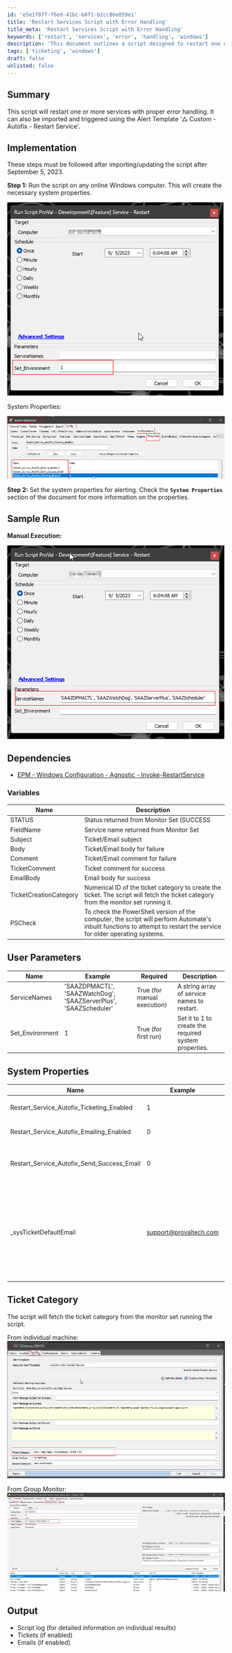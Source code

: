 ```yaml
---
id: 'e5e1f07f-f6ed-41bc-b0f1-b2cc86e059e1'
title: 'Restart Services Script with Error Handling'
title_meta: 'Restart Services Script with Error Handling'
keywords: ['restart', 'services', 'error', 'handling', 'windows']
description: 'This document outlines a script designed to restart one or more services on Windows machines with comprehensive error handling. It includes implementation steps, dependencies, user parameters, and system properties necessary for successful execution. The script can be triggered through a custom alert template for automated service management.'
tags: ['ticketing', 'windows']
draft: false
unlisted: false
---
```


## Summary

This script will restart one or more services with proper error handling. It can also be imported and triggered using the Alert Template '△ Custom - Autofix - Restart Service'.

## Implementation

These steps must be followed after importing/updating the script after September 5, 2023.

**Step 1:** Run the script on any online Windows computer. This will create the necessary system properties.

![System Properties](../../../static/img/Service---Restart/image_1.png)

System Properties:

![System Properties](../../../static/img/Service---Restart/image_2.png)

**Step 2:** Set the system properties for alerting. Check the **`System Properties`** section of the document for more information on the properties.

## Sample Run

**Manual Execution:**

![Manual Execution](../../../static/img/Service---Restart/image_3.png)

## Dependencies

- [EPM - Windows Configuration - Agnostic - Invoke-RestartService](<../../powershell/Invoke-RestartService.md>)

### Variables

| Name                     | Description                                                       |
|--------------------------|-------------------------------------------------------------------|
| STATUS                   | Status returned from Monitor Set (SUCCESS|FAILED)                |
| FieldName                | Service name returned from Monitor Set                             |
| Subject                  | Ticket/Email subject                                              |
| Body                     | Ticket/Email body for failure                                      |
| Comment                  | Ticket/Email comment for failure                                   |
| TicketComment            | Ticket comment for success                                         |
| EmailBody                | Email body for success                                            |
| TicketCreationCategory    | Numerical ID of the ticket category to create the ticket. The script will fetch the ticket category from the monitor set running it. |
| PSCheck                  | To check the PowerShell version of the computer, the script will perform Automate's inbuilt functions to attempt to restart the service for older operating systems. |

## User Parameters

| Name              | Example                                                      | Required                     | Description                                          |
|-------------------|--------------------------------------------------------------|-------------------------------|------------------------------------------------------|
| ServiceNames      | 'SAAZDPMACTL', 'SAAZWatchDog', 'SAAZServerPlus', 'SAAZScheduler' | True (for manual execution)   | A string array of service names to restart.          |
| Set_Environment    | 1                                                            | True (for first run)         | Set it to 1 to create the required system properties. |

## System Properties

| Name                                           | Example | Required                | Description                                                                                       |
|------------------------------------------------|---------|-------------------------|---------------------------------------------------------------------------------------------------|
| Restart_Service_Autofix_Ticketing_Enabled     | 1       | True                    | 1 and 0 to toggle between the ticket creation feature of the script. The default value is 1 (Enabled Ticketing). |
| Restart_Service_Autofix_Emailing_Enabled      | 0       | False                   | 1 and 0 to toggle between the emailing feature of the script. The default value is 0 (Disabled Emailing). |
| Restart_Service_Autofix_Send_Success_Email     | 0       | False                   | Set it to 1 to send an email on monitor success as well. The default value is 0. To enable monitor success emails, `Restart_Service_Autofix_Emailing_Enabled` must be set to 1. |
| _sysTicketDefaultEmail                          | [support@provaltech.com](mailto:support@provaltech.com) | True (if emailing is enabled) | Email address to notify. It is mandatory to set the email address(es) if the system property `Restart_Service_Autofix_Emailing_Enabled` is set to 1. Multiple email addresses should be separated by a semicolon. **Note: Please be careful while making any changes to this property as this is a default system property and other script(s) might be using this as well. Do not update the email address(es) saved in this property without checking the other scripts for this system property.** |

## Ticket Category

The script will fetch the ticket category from the monitor set running the script.

From individual machine:  
![Individual Machine](../../../static/img/Service---Restart/image_4.png)

From Group Monitor:  
![Group Monitor](../../../static/img/Service---Restart/image_5.png)

## Output

- Script log (for detailed information on individual results)
- Tickets (if enabled)
- Emails (if enabled)
